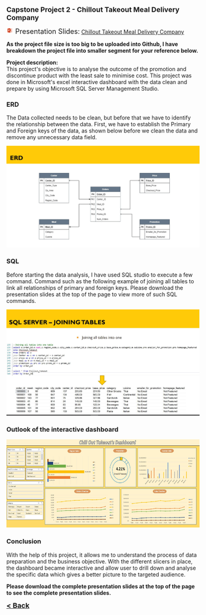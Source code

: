 <b><font size="+1">Capstone Project 2 - Chillout Takeout Meal Delivery Company</font></b><br>

<img src="images/ppt.png" height="18" width="18"/><font size="+1"> Presentation Slides:</font>
<a><a href="/Projects/Nicholas Yang Jun Hao - Capstone Project 2 - Chill out takeout.pdf" target="_blank">Chillout Takeout Meal Delivery Company</a><br>
  
<b>As the project file size is too big to be uploaded into Github, I have breakdown the project file into smaller segment for your reference below.</b>
  
**Project description:** <br>
This project's objective is to analyse the outcome of the promotion and discontinue product with the least sale to minimise cost. This project was done in Microsoft's excel interactive dashboard with the data clean and prepare by using Microsoft SQL Server Management Studio.


### ERD

The Data collected needs to be clean, but before that we have to identify the relationship between the data. First, we have to  establish the Primary and Foreign keys of the data, as shown below before we clean the data and remove any unnecessary data field.

<img src="images/ERD.JPG">

### SQL

Before starting the data analysis, I have used SQL studio to execute a few command. Command such as the following example of joining all tables to link all relationships of primary and foreign keys. Please download the presentation slides at the top of the page to view more of such SQL commands.

<img src="images/SQL-join.JPG">

### Outlook of the interactive dashboard

<img src="images/Capstone 2 dashboard.JPG" height="230"/>

### Conclusion

With the help of this project, it allows me to understand the process of data preparation and the business objective. With the different slicers in place, the dashboard became interactive and allow user to drill down and analyse the specific data which gives a better picture to the targeted audience.

<b>
Please download the complete presentation slides at the top of the page to see the complete presentation slides.
<br>
</b>


<a href="javascript:history.back()"><b><font size="+1">< Back</font></b></a>
